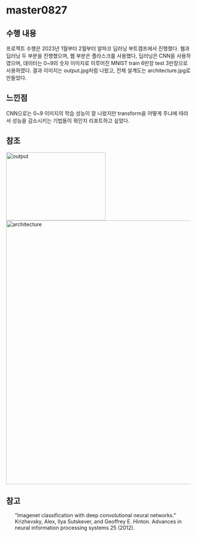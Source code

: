 # master0827

<h2> 수행 내용 </h2>
프로젝트 수행은 2023년 1월부터 2월부터 알파코 딥러닝 부트캠프에서 진행했다. 
웹과 딥러닝 두 부분을 진행했으며, 웹 부분은 플라스크를 사용했다, 딥러닝은 CNN을 사용하였으며, 데이터는 0~9의 숫자 이미지로 이루어진 MNIST train 6만장 test 3만장으로 사용하였다. 
결과 이미지는 output.jpg처럼 나왔고, 전체 설계도는 architecture.jpg로 만들었다. 


<h2> 느낀점 </h2>
CNN으로는 0~9 이미지의 학습 성능이 잘 나왔지만 transform을 어떻게 주냐에 따라서 성능을 감소시키는 기법들이 뭐인지 리포트하고 싶었다.

<h2> 참조 </h2>
<img width="271" height="186" alt="output" src="https://github.com/user-attachments/assets/c5d36f45-bf05-4c0d-9233-7b93082362ad" />


<img width="1280" height="720" alt="architecture" src="https://github.com/user-attachments/assets/2d6fe71c-2a91-4e88-99ff-f0fdab53c64b" />

<h2> 참고 </h2>
<ol>
<td>
  "Imagenet classification with deep convolutional neural networks."</td>
<td> Krizhevsky, Alex, Ilya Sutskever, and Geoffrey E. Hinton. </td> 
<td>  Advances in neural information processing systems 25 (2012).</td>
</ol>
